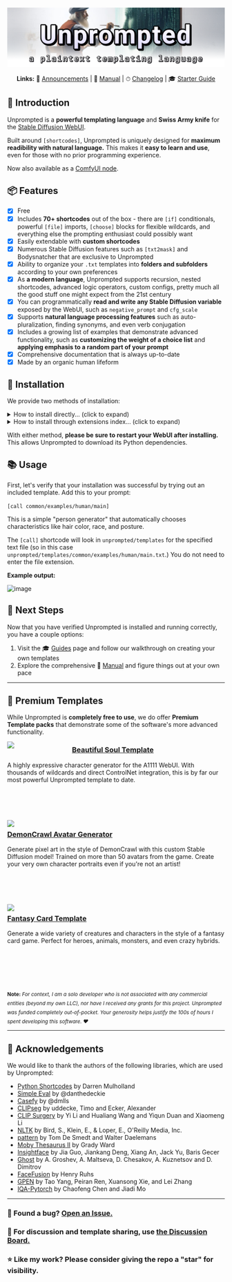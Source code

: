 <p align="center">
<img src="./images/unprompted_banner.png">
</p>

<p align="center"><strong>Links:</strong> 📣 <a href="./docs/ANNOUNCEMENTS.md">Announcements</a> | 📘 <a href="./docs/MANUAL.md">Manual</a> | ⏱ <a href="./docs/CHANGELOG.md">Changelog</a> | 🎓 <a href="./docs/GUIDE.md">Starter Guide</a></p>

## 👋 Introduction

Unprompted is a **powerful templating language** and **Swiss Army knife** for the [Stable Diffusion WebUI](https://github.com/AUTOMATIC1111/stable-diffusion-webui).

Built around `[shortcodes]`, Unprompted is uniquely designed for **maximum readibility with natural language.** This makes it **easy to learn and use**, even for those with no prior programming experience.

Now also available as a [ComfyUI node](https://github.com/ThereforeGames/ComfyUI-Unprompted).

## 📦 Features

- [x] Free
- [x] Includes **70+ shortcodes** out of the box - there are `[if]` conditionals, powerful `[file]` imports, `[choose]` blocks for flexible wildcards, and everything else the prompting enthusiast could possibly want
- [x] Easily extendable with **custom shortcodes**
- [x] Numerous Stable Diffusion features such as `[txt2mask]` and Bodysnatcher that are exclusive to Unprompted
- [x] Ability to organize your `.txt` templates into **folders and subfolders** according to your own preferences
- [x] As **a modern language**, Unprompted supports recursion, nested shortcodes, advanced logic operators, custom configs, pretty much all the good stuff one might expect from the 21st century
- [x] You can programmatically **read and write any Stable Diffusion variable** exposed by the WebUI, such as `negative_prompt` and `cfg_scale`
- [x] Supports **natural language processing features** such as auto-pluralization, finding synonyms, and even verb conjugation
- [x] Includes a growing list of examples that demonstrate advanced functionality, such as **customizing the weight of a choice list** and **applying emphasis to a random part of your prompt**
- [x] Comprehensive documentation that is always up-to-date
- [x] Made by an organic human lifeform

## 🔧 Installation

We provide two methods of installation:

<details><summary>How to install directly... (click to expand)</summary>

1. Visit the **Extensions** tab of Automatic's WebUI.
2. Visit the **Install from URL** subtab.
3. Paste this repo's URL into the first field: `https://github.com/ThereforeGames/unprompted`
4. Click **Install**.

</details>

<details><summary>How to install through extensions index... (click to expand)</summary>

1. Visit the **Extensions** tab of Automatic's WebUI.
2. Visit the **Available** subtab.
3. Uncheck the "ads" filter and press the **Load from** button.
4. Scroll down to **Unprompted** and press the **Install** button. (Or use CTRL+F for convenience)

</details>

With either method, **please be sure to restart your WebUI after installing.** This allows Unprompted to download its Python dependencies.

## 📚 Usage

First, let's verify that your installation was successful by trying out an included template. Add this to your prompt:

`[call common/examples/human/main]`

This is a simple "person generator" that automatically chooses characteristics like hair color, race, and posture.

The `[call]` shortcode will look in `unprompted/templates` for the specified text file (so in this case `unprompted/templates/common/examples/human/main.txt`.) You do not need to enter the file extension.

**Example output:**

![image](https://github.com/ThereforeGames/unprompted/assets/95403634/2549646a-8003-4fc0-9bac-2b1011c93f7c)

## 🚀 Next Steps

Now that you have verified Unprompted is installed and running correctly, you have a couple options:

1. Visit the 🎓 [Guides](./docs/GUIDE.md) page and follow our walkthrough on creating your own templates
2. Explore the comprehensive 📘 [Manual](./docs/MANUAL.md) and figure things out at your own pace

---

## 🛒 Premium Templates

While Unprompted is **completely free to use**, we do offer **Premium Template packs** that demonstrate some of the software's more advanced functionality.

<img align="left" src="https://i.ibb.co/hsW7yCN/promo-box-beautiful-soul.png" width=150>

### [Beautiful Soul Template](https://payhip.com/b/L1uNF)
A highly expressive character generator for the A1111 WebUI. With thousands of wildcards and direct ControlNet integration, this is by far our most powerful Unprompted template to date.</strong>
<br/>
<br/>
<br/>
<br/>
<br/>
<br/>
<img align="left" src="https://i.postimg.cc/nhchddM9/Demon-Crawl-Avatar-Generator-Box.png" width=150>

### [DemonCrawl Avatar Generator](https://payhip.com/b/qLUX9)
Generate pixel art in the style of DemonCrawl with this custom Stable Diffusion model! Trained on more than 50 avatars from the game. Create your very own character portraits even if you're not an artist!
<br/>
<br/>
<br/>
<br/>
<br/>
<br/>
<img align="left" src="https://i.ibb.co/1MSpHL4/Fantasy-Card-Template2.png" width=150>

### [Fantasy Card Template](https://payhip.com/b/hdgNR)
Generate a wide variety of creatures and characters in the style of a fantasy card game. Perfect for heroes, animals, monsters, and even crazy hybrids.
<br/>
<br/>
<br/>
<br/>
<br/>
<br/>
<br/>
<sub>**Note:** *For context, I am a solo developer who is not associated with any commercial entities (beyond my own LLC), nor have I received any grants for this project. Unprompted was funded completely out-of-pocket. Your generosity helps justify the 100s of hours I spent developing this software. ❤️*</sub>

---

## 🙏 Acknowledgements

We would like to thank the authors of the following libraries, which are used by Unprompted:

- [Python Shortcodes](https://www.dmulholl.com/dev/shortcodes.html) by Darren Mulholland
- [Simple Eval](https://github.com/danthedeckie/simpleeval) by @danthedeckie
- [Casefy](https://github.com/dmlls/python-casefy) by @dmlls
- [CLIPseg](https://github.com/timojl/clipseg) by uddecke, Timo and Ecker, Alexander
- [CLIP Surgery](https://github.com/xmed-lab/CLIP_Surgery) by Yi Li and Hualiang Wang and Yiqun Duan and Xiaomeng Li
- [NLTK](https://github.com/nltk/nltk) by Bird, S., Klein, E., & Loper, E., O'Reilly Media, Inc.
- [pattern](https://github.com/clips/pattern) by Tom De Smedt and Walter Daelemans
- [Moby Thesaurus II](http://onlinebooks.library.upenn.edu/webbin/gutbook/lookup?num=3202) by Grady Ward
- [Insightface](https://github.com/deepinsight/insightface) by Jia Guo, Jiankang Deng, Xiang An, Jack Yu, Baris Gecer
- [Ghost](https://github.com/ai-forever/ghost) by A. Groshev, A. Maltseva, D. Chesakov, A. Kuznetsov and D. Dimitrov
- [FaceFusion](https://github.com/facefusion/facefusion) by Henry Ruhs
- [GPEN](https://github.com/yangxy/GPEN) by Tao Yang, Peiran Ren, Xuansong Xie, and Lei Zhang
- [IQA-Pytorch](https://github.com/chaofengc/IQA-PyTorch) by Chaofeng Chen and Jiadi Mo

---

### 🐛 Found a bug? [Open an Issue.](https://github.com/ThereforeGames/unprompted/issues)

### 💬 For discussion and template sharing, use [the Discussion Board.](https://github.com/ThereforeGames/unprompted/discussions)

### ⭐ Like my work? Please consider giving the repo a "star" for visibility.